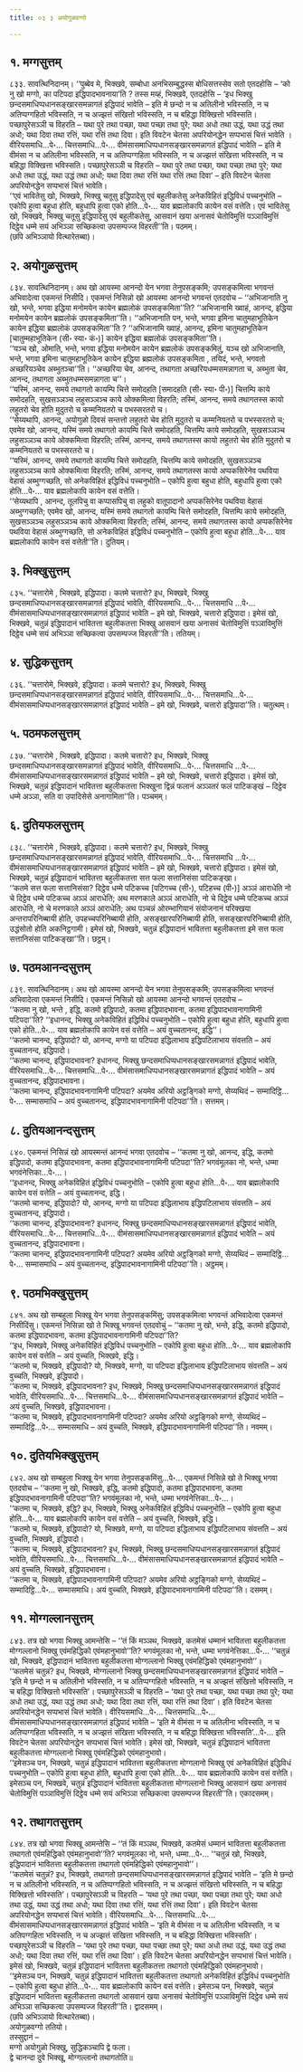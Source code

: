 ```yaml
---
title: ०३ ३ अयोगुळवग्गो

---
```



## १. मग्गसुत्तम्

८३३. सावत्थिनिदानम्। ‘‘पुब्बेव मे, भिक्खवे, सम्बोधा अनभिसम्बुद्धस्स बोधिसत्तस्सेव सतो एतदहोसि – ‘को नु खो मग्गो, का पटिपदा इद्धिपादभावनाया’ति ? तस्स मय्हं, भिक्खवे, एतदहोसि – ‘इध भिक्खु छन्दसमाधिप्पधानसङ्खारसमन्नागतं इद्धिपादं भावेति – इति मे छन्दो न च अतिलीनो भविस्सति, न च अतिप्पग्गहितो भविस्सति, न च अज्झत्तं संखित्तो भविस्सति, न च बहिद्धा विक्खित्तो भविस्सति। पच्छापुरेसञ्ञी च विहरति – यथा पुरे तथा पच्छा, यथा पच्छा तथा पुरे; यथा अधो तथा उद्धं, यथा उद्धं तथा अधो; यथा दिवा तथा रत्तिं, यथा रत्तिं तथा दिवा। इति विवटेन चेतसा अपरियोनद्धेन सप्पभासं चित्तं भावेति । वीरियसमाधि…पे॰… चित्तसमाधि…पे॰… वीमंसासमाधिप्पधानसङ्खारसमन्नागतं इद्धिपादं भावेति – इति मे वीमंसा न च अतिलीना भविस्सति, न च अतिप्पग्गहिता भविस्सति, न च अज्झत्तं संखित्ता भविस्सति, न च बहिद्धा विक्खित्ता भविस्सति। पच्छापुरेसञ्ञी च विहरति – यथा पुरे तथा पच्छा, यथा पच्छा तथा पुरे; यथा अधो तथा उद्धं, यथा उद्धं तथा अधो; यथा दिवा तथा रत्तिं यथा रत्तिं तथा दिवा’ – इति विवटेन चेतसा अपरियोनद्धेन सप्पभासं चित्तं भावेति।  
‘‘एवं भावितेसु खो, भिक्खवे, भिक्खु चतूसु इद्धिपादेसु एवं बहुलीकतेसु अनेकविहितं इद्धिविधं पच्चनुभोति – एकोपि हुत्वा बहुधा होति, बहुधापि हुत्वा एको होति…पे॰… याव ब्रह्मलोकापि कायेन वसं वत्तेति। एवं भावितेसु खो, भिक्खवे, भिक्खु चतूसु इद्धिपादेसु एवं बहुलीकतेसु, आसवानं खया अनासवं चेतोविमुत्तिं पञ्ञाविमुत्तिं दिट्ठेव धम्मे सयं अभिञ्ञा सच्छिकत्वा उपसम्पज्ज विहरती’’ति। पठमम्।  
(छपि अभिञ्ञायो वित्थारेतब्बा)।  


## २. अयोगुळसुत्तम्

८३४. सावत्थिनिदानम्। अथ खो आयस्मा आनन्दो येन भगवा तेनुपसङ्कमि; उपसङ्कमित्वा भगवन्तं अभिवादेत्वा एकमन्तं निसीदि। एकमन्तं निसिन्नो खो आयस्मा आनन्दो भगवन्तं एतदवोच – ‘‘अभिजानाति नु खो, भन्ते, भगवा इद्धिया मनोमयेन कायेन ब्रह्मलोकं उपसङ्कमिता’’ति? ‘‘अभिजानामि ख्वाहं, आनन्द, इद्धिया मनोमयेन कायेन ब्रह्मलोकं उपसङ्कमिता’’ति। ‘‘अभिजानाति पन, भन्ते, भगवा इमिना चातुमहाभूतिकेन कायेन इद्धिया ब्रह्मलोकं उपसङ्कमिता’’ति ? ‘‘अभिजानामि ख्वाहं, आनन्द, इमिना चातुमहाभूतिकेन [चातुम्महाभूतिकेन (सी॰ स्या॰ कं॰)] कायेन इद्धिया ब्रह्मलोकं उपसङ्कमिता’’ति।  
‘‘यञ्च खो, ओमाति, भन्ते, भगवा इद्धिया मनोमयेन कायेन ब्रह्मलोकं उपसङ्कमितुं, यञ्च खो अभिजानाति, भन्ते, भगवा इमिना चातुमहाभूतिकेन कायेन इद्धिया ब्रह्मलोकं उपसङ्कमिता , तयिदं, भन्ते, भगवतो अच्छरियञ्चेव अब्भुतञ्चा’’ति। ‘‘अच्छरिया चेव, आनन्द, तथागता अच्छरियधम्मसमन्नागता च, अब्भुता चेव, आनन्द, तथागता अब्भुतधम्मसमन्नागता च’’।  
‘‘यस्मिं, आनन्द, समये तथागतो कायम्पि चित्ते समोदहति [समादहति (सी॰ स्या॰ पी॰)] चित्तम्पि काये समोदहति, सुखसञ्ञञ्च लहुसञ्ञञ्च काये ओक्कमित्वा विहरति; तस्मिं, आनन्द, समये तथागतस्स कायो लहुतरो चेव होति मुदुतरो च कम्मनियतरो च पभस्सरतरो च।  
‘‘सेय्यथापि, आनन्द, अयोगुळो दिवसं सन्तत्तो लहुतरो चेव होति मुदुतरो च कम्मनियतरो च पभस्सरतरो च; एवमेव खो, आनन्द, यस्मिं समये तथागतो कायम्पि चित्ते समोदहति, चित्तम्पि काये समोदहति, सुखसञ्ञञ्च लहुसञ्ञञ्च काये ओक्कमित्वा विहरति; तस्मिं, आनन्द, समये तथागतस्स कायो लहुतरो चेव होति मुदुतरो च कम्मनियतरो च पभस्सरतरो च।  
‘‘यस्मिं, आनन्द, समये तथागतो कायम्पि चित्ते समोदहति, चित्तम्पि काये समोदहति, सुखसञ्ञञ्च लहुसञ्ञञ्च काये ओक्कमित्वा विहरति; तस्मिं, आनन्द, समये तथागतस्स कायो अप्पकसिरेनेव पथविया वेहासं अब्भुग्गच्छति, सो अनेकविहितं इद्धिविधं पच्चनुभोति – एकोपि हुत्वा बहुधा होति, बहुधापि हुत्वा एको होति…पे॰… याव ब्रह्मलोकापि कायेन वसं वत्तेति।  
‘‘सेय्यथापि , आनन्द, तूलपिचु वा कप्पासपिचु वा लहुको वातूपादानो अप्पकसिरेनेव पथविया वेहासं अब्भुग्गच्छति; एवमेव खो, आनन्द, यस्मिं समये तथागतो कायम्पि चित्ते समोदहति, चित्तम्पि काये समोदहति, सुखसञ्ञञ्च लहुसञ्ञञ्च काये ओक्कमित्वा विहरति; तस्मिं, आनन्द, समये तथागतस्स कायो अप्पकसिरेनेव पथविया वेहासं अब्भुग्गच्छति, सो अनेकविहितं इद्धिविधं पच्चनुभोति – एकोपि हुत्वा बहुधा होति…पे॰… याव ब्रह्मलोकापि कायेन वसं वत्तेती’’ति। दुतियम्।  


## ३. भिक्खुसुत्तम्

८३५. ‘‘चत्तारोमे , भिक्खवे, इद्धिपादा। कतमे चत्तारो? इध, भिक्खवे, भिक्खु छन्दसमाधिप्पधानसङ्खारसमन्नागतं इद्धिपादं भावेति, वीरियसमाधि…पे॰… चित्तसमाधि …पे॰… वीमंसासमाधिप्पधानसङ्खारसमन्नागतं इद्धिपादं भावेति – इमे खो, भिक्खवे, चत्तारो इद्धिपादा। इमेसं खो, भिक्खवे, चतुन्नं इद्धिपादानं भावितत्ता बहुलीकतत्ता भिक्खु आसवानं खया अनासवं चेतोविमुत्तिं पञ्ञाविमुत्तिं दिट्ठेव धम्मे सयं अभिञ्ञा सच्छिकत्वा उपसम्पज्ज विहरती’’ति। ततियम्।  


## ४. सुद्धिकसुत्तम्

८३६. ‘‘चत्तारोमे, भिक्खवे, इद्धिपादा। कतमे चत्तारो? इध, भिक्खवे, भिक्खु छन्दसमाधिप्पधानसङ्खारसमन्नागतं इद्धिपादं भावेति, वीरियसमाधि…पे॰… चित्तसमाधि…पे॰… वीमंसासमाधिप्पधानसङ्खारसमन्नागतं इद्धिपादं भावेति – इमे खो, भिक्खवे, चत्तारो इद्धिपादा’’ति। चतुत्थम्।  


## ५. पठमफलसुत्तम्

८३७. ‘‘चत्तारोमे , भिक्खवे, इद्धिपादा। कतमे चत्तारो? इध, भिक्खवे, भिक्खु छन्दसमाधिप्पधानसङ्खारसमन्नागतं इद्धिपादं भावेति, वीरियसमाधि…पे॰… चित्तसमाधि …पे॰… वीमंसासमाधिप्पधानसङ्खारसमन्नागतं इद्धिपादं भावेति – इमे खो, भिक्खवे, चत्तारो इद्धिपादा। इमेसं खो, भिक्खवे, चतुन्नं इद्धिपादानं भावितत्ता बहुलीकतत्ता भिक्खुना द्विन्नं फलानं अञ्ञतरं फलं पाटिकङ्खं – दिट्ठेव धम्मे अञ्ञा, सति वा उपादिसेसे अनागामिता’’ति। पञ्चमम्।  


## ६. दुतियफलसुत्तम्

८३८. ‘‘चत्तारोमे , भिक्खवे, इद्धिपादा। कतमे चत्तारो? इध, भिक्खवे, भिक्खु छन्दसमाधिप्पधानसङ्खारसमन्नागतं इद्धिपादं भावेति, वीरियसमाधि…पे॰… चित्तसमाधि …पे॰… वीमंसासमाधिप्पधानसङ्खारसमन्नागतं इद्धिपादं भावेति – इमे खो, भिक्खवे, चत्तारो इद्धिपादा। इमेसं खो, भिक्खवे, चतुन्नं इद्धिपादानं भावितत्ता बहुलीकतत्ता सत्त फला सत्तानिसंसा पाटिकङ्खा।  
‘‘कतमे सत्त फला सत्तानिसंसा? दिट्ठेव धम्मे पटिकच्च [पटिगच्च (सी॰), पटिहच्च (पी॰)] अञ्ञं आराधेति नो चे दिट्ठेव धम्मे पटिकच्च अञ्ञं आराधेति; अथ मरणकाले अञ्ञं आराधेति, नो चे दिट्ठेव धम्मे पटिकच्च अञ्ञं आराधेति, नो चे मरणकाले अञ्ञं आराधेति; अथ पञ्चन्नं ओरम्भागियानं संयोजनानं परिक्खया अन्तरापरिनिब्बायी होति, उपहच्चपरिनिब्बायी होति, असङ्खारपरिनिब्बायी होति, ससङ्खारपरिनिब्बायी होति, उद्धंसोतो होति अकनिट्ठगामी। इमेसं खो, भिक्खवे, चतुन्नं इद्धिपादानं भावितत्ता बहुलीकतत्ता इमे सत्त फला सत्तानिसंसा पाटिकङ्खा’’ति। छट्ठम्।  


## ७. पठमआनन्दसुत्तम्

८३९. सावत्थिनिदानम्। अथ खो आयस्मा आनन्दो येन भगवा तेनुपसङ्कमि; उपसङ्कमित्वा भगवन्तं अभिवादेत्वा एकमन्तं निसीदि। एकमन्तं निसिन्नो खो आयस्मा आनन्दो भगवन्तं एतदवोच –  
‘‘कतमा नु खो, भन्ते , इद्धि, कतमो इद्धिपादो, कतमा इद्धिपादभावना, कतमा इद्धिपादभावनागामिनी पटिपदा’’ति? ‘‘इधानन्द, भिक्खु अनेकविहितं इद्धिविधं पच्चनुभोति – एकोपि हुत्वा बहुधा होति, बहुधापि हुत्वा एको होति…पे॰… याव ब्रह्मलोकापि कायेन वसं वत्तेति – अयं वुच्चतानन्द, इद्धि’’।  
‘‘कतमो चानन्द, इद्धिपादो? यो, आनन्द, मग्गो या पटिपदा इद्धिलाभाय इद्धिपटिलाभाय संवत्तति – अयं वुच्चतानन्द, इद्धिपादो।  
‘‘कतमा चानन्द, इद्धिपादभावना? इधानन्द, भिक्खु छन्दसमाधिप्पधानसङ्खारसमन्नागतं इद्धिपादं भावेति, वीरियसमाधि…पे॰… चित्तसमाधि…पे॰… वीमंसासमाधिप्पधानसङ्खारसमन्नागतं इद्धिपादं भावेति – अयं वुच्चतानन्द, इद्धिपादभावना।  
‘‘कतमा चानन्द, इद्धिपादभावनागामिनी पटिपदा? अयमेव अरियो अट्ठङ्गिको मग्गो, सेय्यथिदं – सम्मादिट्ठि…पे॰… सम्मासमाधि – अयं वुच्चतानन्द, इद्धिपादभावनागामिनी पटिपदा’’ति। सत्तमम्।  


## ८. दुतियआनन्दसुत्तम्

८४०. एकमन्तं निसिन्नं खो आयस्मन्तं आनन्दं भगवा एतदवोच – ‘‘कतमा नु खो, आनन्द, इद्धि, कतमो इद्धिपादो, कतमा इद्धिपादभावना, कतमा इद्धिपादभावनागामिनी पटिपदा’’ति? भगवंमूलका नो, भन्ते, धम्मा भगवंनेत्तिका…पे॰…।  
‘‘इधानन्द, भिक्खु अनेकविहितं इद्धिविधं पच्चनुभोति – एकोपि हुत्वा बहुधा होति…पे॰… याव ब्रह्मलोकापि कायेन वसं वत्तेति – अयं वुच्चतानन्द, इद्धि।  
‘‘कतमो चानन्द, इद्धिपादो? यो, आनन्द, मग्गो या पटिपदा इद्धिलाभाय इद्धिपटिलाभाय संवत्तति – अयं वुच्चतानन्द, इद्धिपादो।  
‘‘कतमा चानन्द, इद्धिपादभावना? इधानन्द, भिक्खु छन्दसमाधिप्पधानसङ्खारसमन्नागतं इद्धिपादं भावेति, वीरियसमाधि…पे॰… चित्तसमाधि…पे॰… वीमंसासमाधिप्पधानसङ्खारसमन्नागतं इद्धिपादं भावेति – अयं वुच्चतानन्द, इद्धिपादभावना।  
‘‘कतमा चानन्द, इद्धिपादभावनागामिनी पटिपदा? अयमेव अरियो अट्ठङ्गिको मग्गो, सेय्यथिदं – सम्मादिट्ठि…पे॰… सम्मासमाधि – अयं वुच्चतानन्द, इद्धिपादभावनागामिनी पटिपदा’’ति। अट्ठमम्।  


## ९. पठमभिक्खुसुत्तम्

८४१. अथ खो सम्बहुला भिक्खू येन भगवा तेनुपसङ्कमिंसु; उपसङ्कमित्वा भगवन्तं अभिवादेत्वा एकमन्तं निसीदिंसु। एकमन्तं निसिन्ना खो ते भिक्खू भगवन्तं एतदवोचुं – ‘‘कतमा नु खो, भन्ते, इद्धि, कतमो इद्धिपादो, कतमा इद्धिपादभावना, कतमा इद्धिपादभावनागामिनी पटिपदा’’ति?  
‘‘इध, भिक्खवे, भिक्खु अनेकविहितं इद्धिविधं पच्चनुभोति – एकोपि हुत्वा बहुधा होति…पे॰… याव ब्रह्मलोकापि कायेन वसं वत्तेति – अयं वुच्चति, भिक्खवे, इद्धि।  
‘‘कतमो च, भिक्खवे, इद्धिपादो? यो, भिक्खवे, मग्गो, या पटिपदा इद्धिलाभाय इद्धिपटिलाभाय संवत्तति – अयं वुच्चति, भिक्खवे, इद्धिपादो।  
‘‘कतमा च, भिक्खवे, इद्धिपादभावना? इध, भिक्खवे, भिक्खु छन्दसमाधिप्पधानसङ्खारसमन्नागतं इद्धिपादं भावेति, वीरियसमाधि…पे॰… चित्तसमाधि…पे॰… वीमंसासमाधिप्पधानसङ्खारसमन्नागतं इद्धिपादं भावेति – अयं वुच्चति, भिक्खवे, इद्धिपादभावना।  
‘‘कतमा च, भिक्खवे, इद्धिपादभावनागामिनी पटिपदा? अयमेव अरियो अट्ठङ्गिको मग्गो, सेय्यथिदं – सम्मादिट्ठि…पे॰… सम्मासमाधि – अयं वुच्चति, भिक्खवे, इद्धिपादभावनागामिनी पटिपदा’’ति। नवमम्।  


## १०. दुतियभिक्खुसुत्तम्

८४२. अथ खो सम्बहुला भिक्खू येन भगवा तेनुपसङ्कमिंसु…पे॰… एकमन्तं निसिन्ने खो ते भिक्खू भगवा एतदवोच – ‘‘कतमा नु खो, भिक्खवे, इद्धि, कतमो इद्धिपादो, कतमा इद्धिपादभावना, कतमा इद्धिपादभावनागामिनी पटिपदा’’ति? भगवंमूलका नो, भन्ते, धम्मा भगवंनेत्तिका…पे॰…।  
‘‘कतमा च, भिक्खवे, इद्धि? इध, भिक्खवे, भिक्खु अनेकविहितं इद्धिविधं पच्चनुभोति – एकोपि हुत्वा बहुधा होति…पे॰… याव ब्रह्मलोकापि कायेन वसं वत्तेति – अयं वुच्चति, भिक्खवे, इद्धि।  
‘‘कतमो च, भिक्खवे, इद्धिपादो? यो, भिक्खवे, मग्गो, या पटिपदा इद्धिलाभाय इद्धिपटिलाभाय संवत्तति – अयं वुच्चति, भिक्खवे, इद्धिपादो।  
‘‘कतमा च, भिक्खवे, इद्धिपादभावना? इध, भिक्खवे, भिक्खु छन्दसमाधिप्पधानसङ्खारसमन्नागतं इद्धिपादं भावेति, वीरियसमाधि…पे॰… चित्तसमाधि…पे॰… वीमंसासमाधिप्पधानसङ्खारसमन्नागतं इद्धिपादं भावेति – अयं वुच्चति, भिक्खवे, इद्धिपादभावना।  
‘‘कतमा च, भिक्खवे, इद्धिपादभावनागामिनी पटिपदा? अयमेव अरियो अट्ठङ्गिको मग्गो, सेय्यथिदं – सम्मादिट्ठि…पे॰… सम्मासमाधि। अयं वुच्चति, भिक्खवे, इद्धिपादभावनागामिनी पटिपदा’’ति। दसमम्।  


## ११. मोग्गल्लानसुत्तम्

८४३. तत्र खो भगवा भिक्खू आमन्तेसि – ‘‘तं किं मञ्ञथ, भिक्खवे, कतमेसं धम्मानं भावितत्ता बहुलीकतत्ता मोग्गल्लानो भिक्खु एवंमहिद्धिको एवंमहानुभावो’’ति? भगवंमूलका नो, भन्ते, धम्मा भगवंनेत्तिका…पे॰… ‘‘चतुन्नं खो, भिक्खवे, इद्धिपादानं भावितत्ता बहुलीकतत्ता मोग्गल्लानो भिक्खु एवंमहिद्धिको एवंमहानुभावो’’।  
‘‘कतमेसं चतुन्नं? इध, भिक्खवे, मोग्गल्लानो भिक्खु छन्दसमाधिप्पधानसङ्खारसमन्नागतं इद्धिपादं भावेति – ‘इति मे छन्दो न च अतिलीनो भविस्सति, न च अतिप्पग्गहितो भविस्सति, न च अज्झत्तं संखित्तो भविस्सति, न च बहिद्धा विक्खित्तो भविस्सति’। पच्छापुरेसञ्ञी च विहरति – ‘यथा पुरे तथा पच्छा, यथा पच्छा तथा पुरे; यथा अधो तथा उद्धं, यथा उद्धं तथा अधो; यथा दिवा तथा रत्तिं, यथा रत्तिं तथा दिवा’। इति विवटेन चेतसा अपरियोनद्धेन सप्पभासं चित्तं भावेति। वीरियसमाधि…पे॰… चित्तसमाधि…पे॰… वीमंसासमाधिप्पधानसङ्खारसमन्नागतं इद्धिपादं भावेति – ‘इति मे वीमंसा न च अतिलीना भविस्सति, न च अतिप्पग्गहिता भविस्सति, न च अज्झत्तं संखित्ता भविस्सति, न च बहिद्धा विक्खित्ता भविस्सति’…पे॰… इति विवटेन चेतसा अपरियोनद्धेन सप्पभासं चित्तं भावेति। इमेसं खो, भिक्खवे, चतुन्नं इद्धिपादानं भावितत्ता बहुलीकतत्ता मोग्गल्लानो भिक्खु एवंमहिद्धिको एवंमहानुभावो।  
‘‘इमेसञ्च पन, भिक्खवे, चतुन्नं इद्धिपादानं भावितत्ता बहुलीकतत्ता मोग्गलानो भिक्खु एवं अनेकविहितं इद्धिविधं पच्चनुभोति – एकोपि हुत्वा बहुधा होति, बहुधापि हुत्वा एको होति…पे॰… याव ब्रह्मलोकापि कायेन वसं वत्तेति। इमेसञ्च पन, भिक्खवे, चतुन्नं इद्धिपादानं भावितत्ता बहुलीकतत्ता मोग्गल्लानो भिक्खु आसवानं खया अनासवं चेतोविमुत्तिं पञ्ञाविमुत्तिं दिट्ठेव धम्मे सयं अभिञ्ञा सच्छिकत्वा उपसम्पज्ज विहरती’’ति। एकादसमम्।  


## १२. तथागतसुत्तम्

८४४. तत्र खो भगवा भिक्खू आमन्तेसि – ‘‘तं किं मञ्ञथ, भिक्खवे, कतमेसं धम्मानं भावितत्ता बहुलीकतत्ता तथागतो एवंमहिद्धिको एवंमहानुभावो’’ति? भगवंमूलका नो, भन्ते, धम्मा…पे॰… ‘‘चतुन्नं खो, भिक्खवे, इद्धिपादानं भावितत्ता बहुलीकतत्ता तथागतो एवंमहिद्धिको एवंमहानुभावो’’।  
‘‘कतमेसं चतुन्नं? इध, भिक्खवे, तथागतो छन्दसमाधिप्पधानसङ्खारसमन्नागतं इद्धिपादं भावेति – ‘इति मे छन्दो न च अतिलीनो भविस्सति, न च अतिप्पग्गहितो भविस्सति, न च अज्झत्तं संखित्तो भविस्सति, न च बहिद्धा विक्खित्तो भविस्सति’। पच्छापुरेसञ्ञी च विहरति – ‘यथा पुरे तथा पच्छा, यथा पच्छा तथा पुरे; यथा अधो तथा उद्धं, यथा उद्धं तथा अधो; यथा दिवा तथा रत्तिं, यथा रत्तिं तथा दिवा’। इति विवटेन चेतसा अपरियोनद्धेन सप्पभासं चित्तं भावेति। वीरियसमाधि…पे॰… चित्तसमाधि…पे॰… वीमंसासमाधिप्पधानसङ्खारसमन्नागतं इद्धिपादं भावेति – ‘इति मे वीमंसा न च अतिलीना भविस्सति, न च अतिपग्गहिता भविस्सति, न च अज्झत्तं संखित्ता भविस्सति, न च बहिद्धा विक्खित्ता भविस्सति’। पच्छापुरेसञ्ञी च विहरति – ‘यथा पुरे तथा पच्छा, यथा पच्छा तथा पुरे; यथा अधो तथा उद्धं, यथा उद्धं तथा अधो; यथा दिवा तथा रत्तिं, यथा रत्तिं तथा दिवा’। इति विवटेन चेतसा अपरियोनद्धेन सप्पभासं चित्तं भावेति। इमेसं खो, भिक्खवे, चतुन्नं इद्धिपादानं भावितत्ता बहुलीकतत्ता तथागतो एवंमहिद्धिको एवंमहानुभावो।  
‘‘इमेसञ्च पन, भिक्खवे, चतुन्नं इद्धिपादानं भावितत्ता बहुलीकतत्ता तथागतो अनेकविहितं इद्धिविधं पच्चनुभोति – एकोपि हुत्वा बहुधा होति…पे॰… याव ब्रह्मलोकापि कायेन वसं वत्तेति। इमेसञ्च पन, भिक्खवे, चतुन्नं इद्धिपादानं भावितत्ता बहुलीकतत्ता तथागतो आसवानं खया अनासवं चेतोविमुत्तिं पञ्ञाविमुत्तिं दिट्ठेव धम्मे सयं अभिञ्ञा सच्छिकत्वा उपसम्पज्ज विहरती’’ति। द्वादसमम्।  
(छपि अभिञ्ञायो वित्थारेतब्बा)।  
अयोगुळवग्गो ततियो।  
तस्सुद्दानं –  
मग्गो अयोगुळो भिक्खु, सुद्धिकञ्चापि द्वे फला।  
द्वे चानन्दा दुवे भिक्खू, मोग्गल्लानो तथागतोति॥  